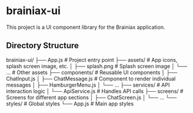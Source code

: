 # brainiax-ui

This project is a UI component library for the Brainiax application.

## Directory Structure

brainiax-ui/
├── App.js # Project entry point
├── assets/ # App icons, splash screen image, etc.
│ ├── splash.png # Splash screen image
│ └── ... # Other assets
├── components/ # Reusable UI components
│ ├── ChatInput.js
│ ├── ChatMessage.js # Component to render individual messages
│ ├── HamburgerMenu.js
│ └── ...
├── services/ # API interaction logic
│ └── ApiService.js # Handles API calls
├── screens/ # Screens for different app sections
│ ├── ChatScreen.js
│ └── ...
└── styles/ # Global styles
└── App.js # Main app styles
